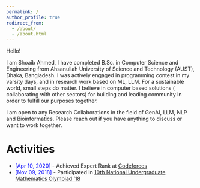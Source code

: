 ```yaml
---
permalink: /
author_profile: true
redirect_from: 
  - /about/
  - /about.html
---
```

Hello!

I am Shoaib Ahmed, I have completed B.Sc. in Computer Science and Engineering from Ahsanullah University of Science and Technology (AUST), Dhaka, Bangladesh. I was actively engaged in programming contest in my varsity days, and in research work based on ML, LLM. For a sustainable world, small steps do matter. I believe in computer based solutions ( collaborating with other sectors) for building and leading community in order to fulfill our purposes together.

I am open to any Research Collaborations in the field of GenAI, LLM, NLP and Bioinformatics. Please reach out if you have anything to discuss or want to work together. 


# Activities 
* <span style="color:Blue"> [Apr 10, 2020] </span> - Achieved Expert Rank at [Codeforces](https://codeforces.com/profile/edge555)
* <span style="color:Blue"> [Nov 09, 2018] </span> - Participated in [10th National Undergraduate Mathematics Olympiad ’18](https://edge555.github.io/files/2018-national-math-olympiad.pdf)



<script type="text/javascript" src="//rf.revolvermaps.com/0/0/7.js?i=5cxsjwlbdcn&amp;m=0&amp;c=ff0000&amp;cr1=ffffff&amp;sx=0" async="async"></script>
